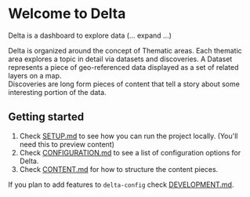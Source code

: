 # Welcome to Delta

Delta is a dashboard to explore data (... expand ...)

Delta is organized around the concept of Thematic areas. Each thematic area explores a topic in detail via datasets and discoveries.
A Dataset represents a piece of geo-referenced data displayed as a set of related layers on a map.  
Discoveries are long form pieces of content that tell a story about some interesting portion of the data.

## Getting started

1) Check [SETUP.md](./docs/SETUP.md) to see how you can run the project locally. (You'll need this to preview content)
2) Check [CONFIGURATION.md](./docs/CONFIGURATION.md) to see a list of configuration options for Delta.
3) Check [CONTENT.md](./docs/CONTENT.md) for how to structure the content pieces.

If you plan to add features to `delta-config` check [DEVELOPMENT.md](./docs/DEVELOPMENT.md).
